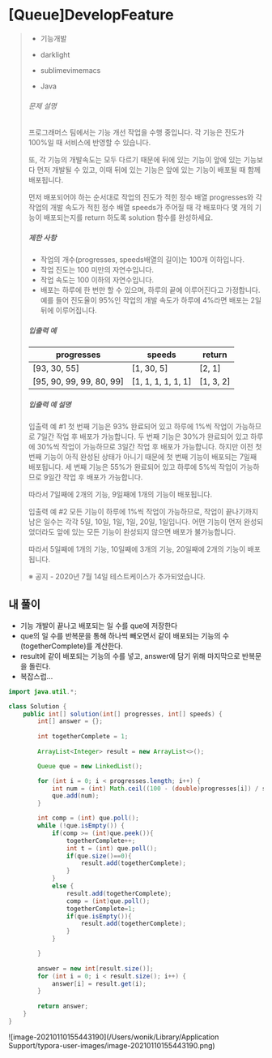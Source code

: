 # [Queue]DevelopFeature

> - 기능개발
> - darklight
>
> - sublimevimemacs
>
> - Java 
>
> ###### 문제 설명
>
> 프로그래머스 팀에서는 기능 개선 작업을 수행 중입니다. 각 기능은 진도가 100%일 때 서비스에 반영할 수 있습니다.
>
> 또, 각 기능의 개발속도는 모두 다르기 때문에 뒤에 있는 기능이 앞에 있는 기능보다 먼저 개발될 수 있고, 이때 뒤에 있는 기능은 앞에 있는 기능이 배포될 때 함께 배포됩니다.
>
> 먼저 배포되어야 하는 순서대로 작업의 진도가 적힌 정수 배열 progresses와 각 작업의 개발 속도가 적힌 정수 배열 speeds가 주어질 때 각 배포마다 몇 개의 기능이 배포되는지를 return 하도록 solution 함수를 완성하세요.
>
> ##### 제한 사항
>
> - 작업의 개수(progresses, speeds배열의 길이)는 100개 이하입니다.
> - 작업 진도는 100 미만의 자연수입니다.
> - 작업 속도는 100 이하의 자연수입니다.
> - 배포는 하루에 한 번만 할 수 있으며, 하루의 끝에 이루어진다고 가정합니다. 예를 들어 진도율이 95%인 작업의 개발 속도가 하루에 4%라면 배포는 2일 뒤에 이루어집니다.
>
> ##### 입출력 예
>
> | progresses               | speeds             | return    |
> | ------------------------ | ------------------ | --------- |
> | [93, 30, 55]             | [1, 30, 5]         | [2, 1]    |
> | [95, 90, 99, 99, 80, 99] | [1, 1, 1, 1, 1, 1] | [1, 3, 2] |
>
> ##### 입출력 예 설명
>
> 입출력 예 #1
> 첫 번째 기능은 93% 완료되어 있고 하루에 1%씩 작업이 가능하므로 7일간 작업 후 배포가 가능합니다.
> 두 번째 기능은 30%가 완료되어 있고 하루에 30%씩 작업이 가능하므로 3일간 작업 후 배포가 가능합니다. 하지만 이전 첫 번째 기능이 아직 완성된 상태가 아니기 때문에 첫 번째 기능이 배포되는 7일째 배포됩니다.
> 세 번째 기능은 55%가 완료되어 있고 하루에 5%씩 작업이 가능하므로 9일간 작업 후 배포가 가능합니다.
>
> 따라서 7일째에 2개의 기능, 9일째에 1개의 기능이 배포됩니다.
>
> 입출력 예 #2
> 모든 기능이 하루에 1%씩 작업이 가능하므로, 작업이 끝나기까지 남은 일수는 각각 5일, 10일, 1일, 1일, 20일, 1일입니다. 어떤 기능이 먼저 완성되었더라도 앞에 있는 모든 기능이 완성되지 않으면 배포가 불가능합니다.
>
> 따라서 5일째에 1개의 기능, 10일째에 3개의 기능, 20일째에 2개의 기능이 배포됩니다.
>
> ※ 공지 - 2020년 7월 14일 테스트케이스가 추가되었습니다.

## 내 풀이

- 기능 개발이 끝나고 배포되는 일 수를 que에 저장한다
- que의 일 수를 반복문을 통해 하나씩 빼오면서 같이 배포되는 기능의 수(togetherComplete)를 계산한다.
- result에 같이 배포되는 기능의 수를 넣고, answer에 담기 위해 마지막으로 반복문을 돌린다.
- 복잡스럽...

```java
import java.util.*;

class Solution {
    public int[] solution(int[] progresses, int[] speeds) {
        int[] answer = {};
       
        int togetherComplete = 1;
        
        ArrayList<Integer> result = new ArrayList<>();

        Queue que = new LinkedList();

        for (int i = 0; i < progresses.length; i++) {
            int num = (int) Math.ceil((100 - (double)progresses[i]) / speeds[i]);
            que.add(num);
        }

        int comp = (int) que.poll();
        while (!que.isEmpty()) {
            if(comp >= (int)que.peek()){
                togetherComplete++;
                int t = (int) que.poll();
                if(que.size()==0){
                    result.add(togetherComplete);
                }
            }
            else {
                result.add(togetherComplete);
                comp = (int)que.poll();
                togetherComplete=1;
                if(que.isEmpty()){
                    result.add(togetherComplete);
                }
            }

        }
        
        answer = new int[result.size()];
        for (int i = 0; i < result.size(); i++) {
            answer[i] = result.get(i);
        }
        
        return answer;
    }
}
```

![image-20210110155443190](/Users/wonik/Library/Application Support/typora-user-images/image-20210110155443190.png)